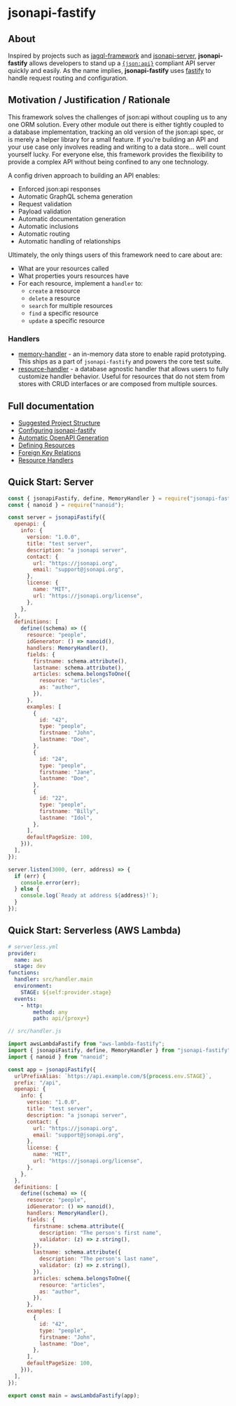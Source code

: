 # jsonapi-fastify

## About

Inspired by projects such as [jagql-framework](https://github.com/jagql/framework) and [jsonapi-server](https://github.com/holidayextras/jsonapi-server), **jsonapi-fastify** allows developers to stand up a [`{json:api}`](https://jsonapi.org) compliant API server quickly and easily. As the name implies, **jsonapi-fastify** uses [fastify](https://www.fastify.io/) to handle request routing and configuration.

## Motivation / Justification / Rationale

This framework solves the challenges of json:api without coupling us to any one ORM solution. Every other module out there is either tightly coupled to a database implementation, tracking an old version of the json:api spec, or is merely a helper library for a small feature. If you're building an API and your use case only involves reading and writing to a data store... well count yourself lucky. For everyone else, this framework provides the flexibility to provide a complex API without being confined to any one technology.

A config driven approach to building an API enables:

- Enforced json:api responses
- Automatic GraphQL schema generation
- Request validation
- Payload validation
- Automatic documentation generation
- Automatic inclusions
- Automatic routing
- Automatic handling of relationships

Ultimately, the only things users of this framework need to care about are:

- What are your resources called
- What properties yours resources have
- For each resource, implement a `handler` to:
  - `create` a resource
  - `delete` a resource
  - `search` for multiple resources
  - `find` a specific resource
  - `update` a specific resource

### Handlers

- [memory-handler](#) - an in-memory data store to enable rapid prototyping.
  This ships as a part of `jsonapi-fastify` and powers the core test suite.
- [resource-handler](#) - a database agnostic handler that allows users to fully customize handler behavior.
  Useful for resources that do not stem from stores with CRUD interfaces or are composed from multiple sources.

## Full documentation

- [Suggested Project Structure](docs/guides/suggested-project-structure.md)
- [Configuring jsonapi-fastify](docs/guides/configuration.md)
- [Automatic OpenAPI Generation](docs/guides/openapi.md)
- [Defining Resources](docs/guides/resources.md)
- [Foreign Key Relations](docs/guides/foreign-relations.md)
- [Resource Handlers](docs/guides/handlers.md)

## Quick Start: Server

```javascript
const { jsonapiFastify, define, MemoryHandler } = require("jsonapi-fastify");
const { nanoid } = require("nanoid");

const server = jsonapiFastify({
  openapi: {
    info: {
      version: "1.0.0",
      title: "test server",
      description: "a jsonapi server",
      contact: {
        url: "https://jsonapi.org",
        email: "support@jsonapi.org",
      },
      license: {
        name: "MIT",
        url: "https://jsonapi.org/license",
      },
    },
  },
  definitions: [
    define((schema) => ({
      resource: "people",
      idGenerator: () => nanoid(),
      handlers: MemoryHandler(),
      fields: {
        firstname: schema.attribute(),
        lastname: schema.attribute(),
        articles: schema.belongsToOne({
          resource: "articles",
          as: "author",
        }),
      },
      examples: [
        {
          id: "42",
          type: "people",
          firstname: "John",
          lastname: "Doe",
        },
        {
          id: "24",
          type: "people",
          firstname: "Jane",
          lastname: "Doe",
        },
        {
          id: "22",
          type: "people",
          firstname: "Billy",
          lastname: "Idol",
        },
      ],
      defaultPageSize: 100,
    })),
  ],
});

server.listen(3000, (err, address) => {
  if (err) {
    console.error(err);
  } else {
    console.log(`Ready at address ${address}!`);
  }
});
```

## Quick Start: Serverless (AWS Lambda)

```yaml
# serverless.yml
provider:
  name: aws
  stage: dev
functions:
  handler: src/handler.main
  environment:
    STAGE: ${self:provider.stage}
  events:
    - http:
        method: any
        path: api/{proxy+}
```

```javascript
// src/handler.js

import awsLambdaFastify from "aws-lambda-fastify";
import { jsonapiFastify, define, MemoryHandler } from "jsonapi-fastify";
import { nanoid } from "nanoid";

const app = jsonapiFastify({
  urlPrefixAlias: `https://api.example.com/${process.env.STAGE}`,
  prefix: "/api",
  openapi: {
    info: {
      version: "1.0.0",
      title: "test server",
      description: "a jsonapi server",
      contact: {
        url: "https://jsonapi.org",
        email: "support@jsonapi.org",
      },
      license: {
        name: "MIT",
        url: "https://jsonapi.org/license",
      },
    },
  },
  definitions: [
    define((schema) => ({
      resource: "people",
      idGenerator: () => nanoid(),
      handlers: MemoryHandler(),
      fields: {
        firstname: schema.attribute({
          description: "The person's first name",
          validator: (z) => z.string(),
        }),
        lastname: schema.attribute({
          description: "The person's last name",
          validator: (z) => z.string(),
        }),
        articles: schema.belongsToOne({
          resource: "articles",
          as: "author",
        }),
      },
      examples: [
        {
          id: "42",
          type: "people",
          firstname: "John",
          lastname: "Doe",
        },
      ],
      defaultPageSize: 100,
    })),
  ],
});

export const main = awsLambdaFastify(app);
```
